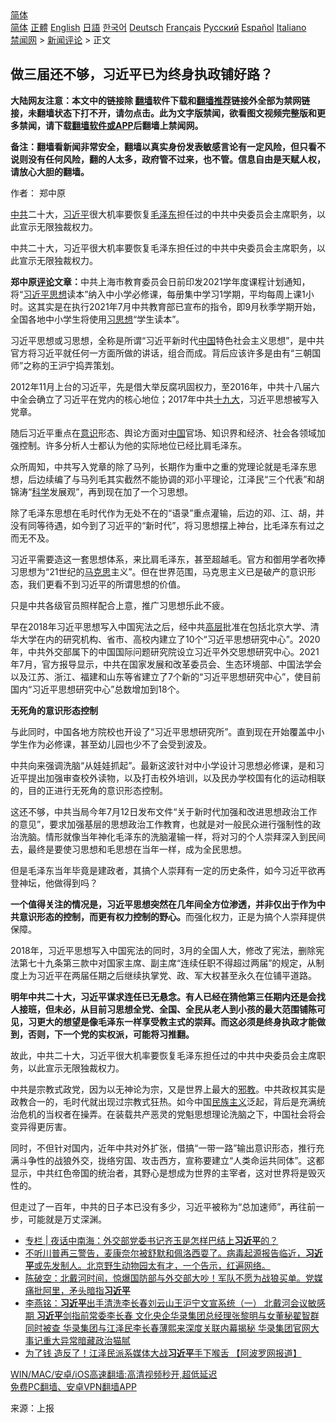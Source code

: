  <!-- 面包屑导航 --> <div class="breadcrumb"><!-- GTranslate: https://gtranslate.io/ -->  <div class="switcher notranslate">  <div class="selected">  <a href="#" onclick="return false;"> 简体</a>  </div>  <div class="option">  <a href="https://www.bannedbook.org" onclick="doGTranslate('zh-CN|zh-CN');jQuery('div.switcher div.selected a').html(jQuery(this).html());return false;" title="简体中文" class="nturl selected"> 简体</a>  <a href="https://www.bannedbook.org/zh-tw/" onclick="doGTranslate('zh-CN|zh-TW');jQuery('div.switcher div.selected a').html(jQuery(this).html());return false;" title="繁體中文" class="nturl"> 正體</a>  <a href="https://www.bannedbook.org/en/" onclick="doGTranslate('zh-CN|en');jQuery('div.switcher div.selected a').html(jQuery(this).html());return false;" title="English" class="nturl"> English</a>  <a href="https://www.bannedbook.org/ja/" onclick="doGTranslate('zh-CN|ja');jQuery('div.switcher div.selected a').html(jQuery(this).html());return false;" title="日本語" class="nturl"> 日語</a>  <a href="https://www.bannedbook.org/ko/" onclick="doGTranslate('zh-CN|ko');jQuery('div.switcher div.selected a').html(jQuery(this).html());return false;" title="한국어" class="nturl"> 한국어</a>  <a href="https://www.bannedbook.org/de/" onclick="doGTranslate('zh-CN|de');jQuery('div.switcher div.selected a').html(jQuery(this).html());return false;" title="Deutsch" class="nturl"> Deutsch</a>  <a href="https://www.bannedbook.org/fr/" onclick="doGTranslate('zh-CN|fr');jQuery('div.switcher div.selected a').html(jQuery(this).html());return false;" title="Français" class="nturl"> Français</a>  <a href="https://www.bannedbook.org/ru/" onclick="doGTranslate('zh-CN|ru');jQuery('div.switcher div.selected a').html(jQuery(this).html());return false;" title="Русский" class="nturl"> Русский</a>  <a href="https://www.bannedbook.org/es/" onclick="doGTranslate('zh-CN|es');jQuery('div.switcher div.selected a').html(jQuery(this).html());return false;" title="Español" class="nturl"> Español</a>  <a href="https://www.bannedbook.org/it/" onclick="doGTranslate('zh-CN|it');jQuery('div.switcher div.selected a').html(jQuery(this).html());return false;" title="Italiano" class="nturl"> Italiano</a>  </div>  </div>      <div class='breadcrumb-sub'><!-- Breadcrumb NavXT 6.3.0 --> <a href="https://www.bannedbook.org/" class="home">禁闻网</a> &gt; <a href="https://www.bannedbook.org/bnews/comments/" class="category">新闻评论</a> &gt; 正文</div></div><h2>做三届还不够，习近平已为终身执政铺好路？</h2> <p class="notice"><b>大陆网友注意：本文中的链接除 <a href="https://github.com/bannedbook/fanqiang" >翻墙</a>软件下载和<a href="https://github.com/killgcd/justmysocks/blob/master/README.md">翻墙推荐</a>链接外全部为禁网链接，未翻墙状态下打不开，请勿点击。此为文字版禁闻，欲看图文视频完整版和更多禁闻，请下载<a href="https://github.com/bannedbook/fanqiang">翻墙软件或APP</a>后翻墙上禁闻网。</p><p>备注：翻墙看新闻非常安全，翻墙以真实身份发表敏感言论有一定风险，但只看不说则没有任何风险，翻的人太多，政府管不过来，也不管。信息自由是天赋人权，请放心大胆的翻墙。</b></p>  <div class="entry"> <p>作者： 郑中原</p> <p id="summary"><a href="https://www.bannedbook.org/bnews/tag/%e4%b8%ad%e5%85%b1/" class="st_tag internal_tag" rel="tag" title="标签 中共 下的日志">中共</a>二十大，<a href="https://www.bannedbook.org/bnews/tag/%e4%b9%a0%e8%bf%91%e5%b9%b3/" class="st_tag internal_tag" rel="tag" title="标签 习近平 下的日志">习近平</a>很大机率要恢复<a href="https://www.bannedbook.org/bnews/tag/%e6%af%9b%e6%b3%bd%e4%b8%9c/" class="st_tag internal_tag" rel="tag" title="标签 毛泽东 下的日志">毛泽东</a>担任过的中共中央委员会主席职务，以此宣示无限独裁权力。</p> <p id="conimg">中共二十大，习近平很大机率要恢复毛泽东担任过的中共中央委员会主席职务，以此宣示无限独裁权力。</p> <p><strong>郑中原<span class='wp_keywordlink_affiliate'><a href="https://www.bannedbook.org/bnews/comments/" title="新闻评论" target="_blank">评论</a></span>文章：</strong>中共上海市教育委员会日前印发2021学年度课程计划通知，将“<a href="https://www.bannedbook.org/bnews/tag/%e4%b9%a0%e8%bf%91%e5%b9%b3%e6%80%9d%e6%83%b3/" class="st_tag internal_tag" rel="tag" title="标签 习近平思想 下的日志">习近平思想</a>读本”纳入中小学必修课，每册集中学习1学期，平均每周上课1小时。这其实是在执行2021年7月中共教育部已宣布的指令，即9月秋季学期开始，全国各地中小学生将使用<a href="https://www.bannedbook.org/bnews/tag/%E4%B9%A0%E6%80%9D%E6%83%B3/" class="st_tag internal_tag" rel="tag" title="标签 习思想 下的日志">习思想</a>“学生读本”。</p> <p>习近平思想或习思想，全称是所谓“习近平新时代<span class='wp_keywordlink_affiliate'><a href="https://www.bannedbook.org/" title="中国" target="_blank">中国</a></span>特色社会主义思想”，是中共官方将习近平就任何一方面所做的讲话，组合而成。背后应该许多是由有“三朝国师”之称的王沪宁捣弄策划。</p> <p>2012年11月上台的习近平，先是借大举反腐巩固权力，至2016年，中共十八届六中全会确立了习近平在党内的核心地位；2017年中共<a href="https://www.bannedbook.org/bnews/tag/%e5%8d%81%e4%b9%9d%e5%a4%a7/" class="st_tag internal_tag" rel="tag" title="标签 十九大 下的日志">十九大</a>，习近平思想被写入党章。</p>  <p>随后习近平重点在<a href="https://www.bannedbook.org/bnews/tag/%E6%84%8F%E8%AF%86/" class="st_tag internal_tag" rel="tag" title="标签 意识 下的日志">意识</a>形态、舆论方面对<a href="https://www.bannedbook.org/bnews/tag/%E4%B8%AD%E5%9B%BD/" class="st_tag internal_tag" rel="tag" title="标签 中国 下的日志">中国</a>官场、知识界和经济、社会各领域加强控制。许多分析人士都认为他的实际地位已经比肩毛泽东。</p> <p>众所周知，中共写入党章的除了马列，长期作为重中之重的党理论就是毛泽东思想，后边续编了与马列毛其实截然不能协调的邓小平理论，江泽民“三个代表”和胡锦涛“<span class='wp_keywordlink'><a href="https://www.bannedbook.org/forum11/topic309.html" title="禁片：“科学”的棍子" target="_blank">科学</a></span>发展观”，再到现在加了一个习思想。</p> <p>除了毛泽东思想在毛时代作为无处不在的“语录”重点灌输，后边的邓、江、胡，并没有同等待遇，如今到了习近平的“新时代”，将习思想摆上神台，比毛泽东有过之而无不及。</p> <p>习近平需要造这一套思想体系，来比肩毛泽东，甚至超越毛。官方和御用学者吹捧习思想为“21世纪的<span class='wp_keywordlink'><a href="https://www.bannedbook.org/forum2/topic105.html" title="《马克思的成魔之路》" target="_blank">马克思</a></span>主义”。但在世界范围，马克思主义已是破产的意识形态，我们更看不到习近平的所谓思想的价值。</p> <p>只是中共各级官员照样配合上意，推广习思想乐此不疲。</p> <p>早在2018年习近平思想写入中国宪法之后，经中共<span class='wp_keywordlink_affiliate'><a href="https://www.bannedbook.org/bnews/ccpdope/" title="中共高层内幕" target="_blank">高层</a></span>批准在包括北京大学、清华大学在内的研究机构、省市、高校内建立了10个“习近平思想研究中心”。2020年，中共外交部属下的中国国际问题研究院设立习近平外交思想研究中心。2021年7月，官方报导显示，中共在国家发展和改革委员会、生态环境部、中国法学会以及江苏、浙江、福建和山东等省建立了7个新的“习近平思想研究中心”，使目前国内“习近平思想研究中心”总数增加到18个。</p>  <p><strong>无死角的意识形态控制</strong></p> <p>与此同时，中国各地方院校也开设了“习近平思想研究所”。直到现在开始覆盖中小学生作为必修课，甚至幼儿园也少不了会受到波及。</p> <p>中共向来强调洗脑“从娃娃抓起”。最新这波针对中小学设计习思想必修课，是和习近平提出加强审查校外读物，以及打击校外培训，以及民办学校国有化的运动相联的，目的正进行无死角的意识形态控制。</p> <p>这还不够，中共当局今年7月12日发布文件“关于新时代加强和改进思想政治工作的意见”，要求加强基层的思想政治工作教育，也就是对一般民众进行强制性的政治洗脑。情形就像当年神化毛泽东的洗脑灌输一样，将对习的个人崇拜深入到民间去，最终是要使习思想和毛思想在当年一样，成为全民思想。</p> <p>但是毛泽东当年毕竟是建政者，其搞个人崇拜有一定的历史条件，如今习近平欲再登神坛，他做得到吗？</p> <p><strong>一个值得关注的情况是，习近平思想突然在几年间全方位渗透，并非仅出于作为中共意识形态的控制，而更有权力控制的野心。</strong>而强化权力，正是为搞个人崇拜提供保障。</p>  <p>2018年，习近平思想写入中国宪法的同时，3月的全国人大，修改了宪法，删除宪法第七十九条第三款中对国家主席、副主席“连续任职不得超过两届”的规定，从制度上为习近平在两届任期之后继续执掌党、政、军大权甚至永久在位铺平道路。</p> <p><strong>明年中共二十大，习近平谋求连任已无悬念。有人已经在猜他第三任期内还是会找人接班，但未必，从目前习思想全党、全国、全民从老人到小孩的最大范围铺陈可见，习更大的想望是像毛泽东一样享受教主式的崇拜。而这必须是终身执政才能做到，否则，下一个党的实权派，可能将习推翻。</strong></p> <p>故此，中共二十大，习近平很大机率要恢复毛泽东担任过的中共中央委员会主席职务，以此宣示无限独裁权力。</p> <p>中共是宗教式政党，因为以无神论为宗，又是世界上最大的<span class='wp_keywordlink'><a href="https://www.bannedbook.org/forum11/topic281.html" title="禁片：评中国共产党的邪教本质" target="_blank">邪教</a></span>。中共政权其实是政教合一的，毛时代就出现过宗教式狂热。如今中国<span class='wp_keywordlink'><a href="https://www.bannedbook.org/forum11/topic333.html" title="禁片：民族主义和三座大山" target="_blank">民族主义</a></span>泛起，背后是充满统治危机的当权者在操弄。在装载共产恶灵的党魁思想理论洗脑之下，中国社会将会变异得更厉害。</p> <p>同时，不但针对国内，近年中共对外扩张，借搞“一带一路”输出意识形态，推行充满斗争性的战狼外交，拢络穷国、攻击西方，宣称要建立“人类命运共同体”。这都显示，中共红色帝国的统治者，其野心是想成为世界的主宰者，这对世界将是毁灭性的。</p> <p>但走过了一百年，中共的日子本已没有多少，习近平被称为“总加速师”，再往前一步，可能就是万丈深渊。</p>  <ul class='op-related-articles' title='相关阅读'> <li><a href='https://www.bannedbook.org/bnews/cbnews/20210810/1603925.html' target='_blank'>专栏 | 夜话中南海：外交部党委书记齐玉是怎样巴结上<b>习近平</b>的？</a></li> <li><a href='https://www.bannedbook.org/bnews/bannedvideo/20210810/1603832.html' target='_blank'>不听川普再三警告，麦康奈尔被舒默和佩洛西耍了。病毒起源报告临近，<b>习近平</b>或先发制人。北京野生动物园太有才，一个告示，红遍网络。</a></li> <li><a href='https://www.bannedbook.org/bnews/bannedvideo/20210810/1603830.html' target='_blank'>陈破空：北戴河时间，惊爆国防部与外交部大吵！军队不愿为战狼买单。党媒痛批阿里，矛头暗指<b>习近平</b></a></li> <li><a href='https://www.bannedbook.org/bnews/comments/20210810/1603802.html' target='_blank'>李燕铭：<b>习近平</b>出手清洗李长春刘云山王沪宁文宣系统（一） 北戴河会议敏感期 <b>习近平</b>剑指前常委李长春 文化央企华录集团总经理张黎明与女董秘翟智群同时被查 华录集团与江泽民李长春薄熙来深度关联内幕揭秘 华录集团官网大事记重大异常暗藏政治猫腻</a></li> <li><a href='https://www.bannedbook.org/bnews/topimagenews/20210810/1603756.html' target='_blank'>为了钱 造反了！江泽民派系媒体大战<b>习近平</b>手下喉舌 【阿波罗网报道】</a></li> </ul> <p class="texttj"> <a href="https://github.com/bannedbook/fanqiang/wiki/V2ray%E6%9C%BA%E5%9C%BA" target="_blank">WIN/MAC/安卓/iOS高速翻墙:高清视频秒开,超低延迟</a><br/> <a href="https://github.com/bannedbook/fanqiang/wiki/%E7%A6%81%E9%97%BB%E7%BD%91%E5%AE%89%E5%8D%93%E7%BF%BB%E5%A2%99%E6%96%B0%E9%97%BBAPP" target="_blank">免费PC翻墙、安卓VPN翻墙APP</a></p><p> 来源：上报 </p><a name='sharetosocial'></a>  <div style="margin-bottom:5px;padding-bottom:5px;clear:both"> <div id="archive-pix-1" class="banner-ads"> <!-- AuctionX Display platform tag START --> <div id="26318x728x90x621x_ADSLOT2" clicktrack="%%CLICK_URL_ESC%%"></div> <!-- AuctionX Display platform tag END --> </div> <div id="archive-pix-2" class="banner-ads"> <!-- AuctionX Display platform tag START --> <div id="26315x300x250x621x_ADSLOT2" clicktrack="%%CLICK_URL_ESC%%"></div> <!-- AuctionX Display platform tag END --> </div> </div>  <div id="archive-pix-1" class="banner-ads"> <!-- AuctionX Display platform tag START --> <div id="26318x728x90x621x_ADSLOT3" clicktrack="%%CLICK_URL_ESC%%"></div> <!-- AuctionX Display platform tag END --> </div> </div><!--END ENTRY--> 